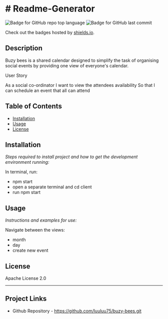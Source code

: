 # # Readme-Generator
   ![Badge for GitHub repo top language](https://img.shields.io/github/languages/top/luuluu75/buzy-bees?style=flat&logo=appveyor) ![Badge for GitHub last commit](https://img.shields.io/github/last-commit/luuluu75/buzy-bees?style=flat&logo=appveyor)
   
   Check out the badges hosted by [shields.io](https://shields.io/).
   
   
   ## Description 
   Buzy bees is a shared calendar designed to simplify the task of organising social events by providing one view of everyone's calendar.
 
   User Story
   
   As a social co-ordinator
   I want to view the attendees availability
   So that I can schedule an event that all can attend

   ## Table of Contents
   * [Installation](#installation)
   * [Usage](#usage)
   * [License](#license)
   
   ## Installation
   
   *Steps required to install project and how to get the development environment running:*
   
   In terminal, run:
   * npm start
   * open a separate terminal and cd client
   * run npm start
    
   
   ## Usage 
   
   *Instructions and examples for use:*
   
   Navigate between the views:
   * month
   * day
   * create new event
   
   ## License
   
   Apache License 2.0
   
   ---

   ## Project Links

   * Github Repository - https://github.com/luuluu75/buzy-bees.git
